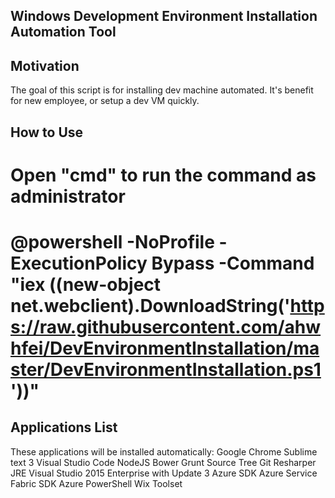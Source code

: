 ## Windows Development Environment Installation Automation Tool
## Motivation
The goal of this script is for installing dev machine automated. It's benefit for new employee, or setup a dev VM quickly.
## How to Use
# Open "cmd" to run the command as administrator
# @powershell -NoProfile -ExecutionPolicy Bypass -Command "iex ((new-object net.webclient).DownloadString('https://raw.githubusercontent.com/ahwhfei/DevEnvironmentInstallation/master/DevEnvironmentInstallation.ps1'))"
## Applications List
These applications will be installed automatically:
Google Chrome
Sublime text 3
Visual Studio Code
NodeJS
Bower
Grunt
Source Tree
Git
Resharper
JRE
Visual Studio 2015 Enterprise with Update 3
Azure SDK
Azure Service Fabric SDK
Azure PowerShell
Wix Toolset
